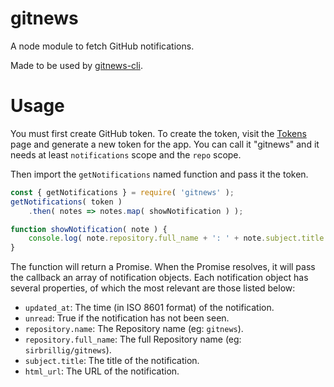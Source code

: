 # gitnews

A node module to fetch GitHub notifications.

Made to be used by [gitnews-cli](https://github.com/sirbrillig/gitnews-cli).

# Usage

You must first create GitHub token. To create the token, visit the [Tokens](https://github.com/settings/tokens) page and generate a new token for the app. You can call it "gitnews" and it needs at least `notifications` scope and the `repo` scope.

Then import the `getNotifications` named function and pass it the token.

```js
const { getNotifications } = require( 'gitnews' );
getNotifications( token )
	.then( notes => notes.map( showNotification ) );

function showNotification( note ) {
	console.log( note.repository.full_name + ': ' + note.subject.title + ' -- ' + note.html_url ); 
}
```

The function will return a Promise. When the Promise resolves, it will pass the callback an array of notification objects. Each notification object has several properties, of which the most relevant are those listed below:

- `updated_at`: The time (in ISO 8601 format) of the notification.
- `unread`: True if the notification has not been seen.
- `repository.name`: The Repository name (eg: `gitnews`).
- `repository.full_name`: The full Repository name (eg: `sirbrillig/gitnews`).
- `subject.title`: The title of the notification.
- `html_url`: The URL of the notification.
